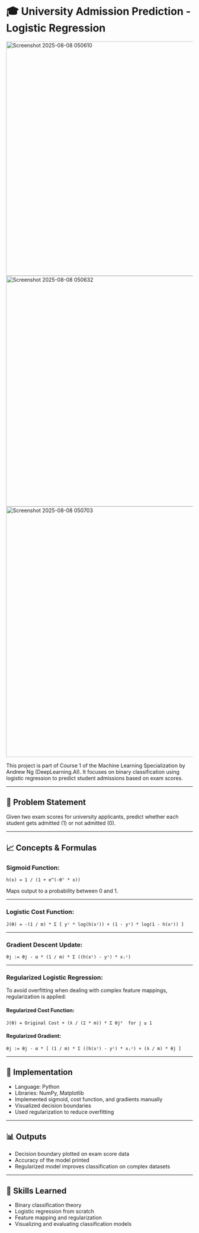 # 🎓 University Admission Prediction - Logistic Regression

<img width="1375" height="632" alt="Screenshot 2025-08-08 050610" src="https://github.com/user-attachments/assets/e6884557-1de1-450f-ab8b-efbc696a24d8" />
<img width="1410" height="622" alt="Screenshot 2025-08-08 050632" src="https://github.com/user-attachments/assets/b887d94f-61ab-466a-915c-b3d4e4b75d8c" />
<img width="1370" height="676" alt="Screenshot 2025-08-08 050703" src="https://github.com/user-attachments/assets/bdd4fd51-90a5-46a1-80ad-00f384129952" />


This project is part of Course 1 of the Machine Learning Specialization by Andrew Ng (DeepLearning.AI). It focuses on binary classification using logistic regression to predict student admissions based on exam scores.

---

## 📌 Problem Statement

Given two exam scores for university applicants, predict whether each student gets admitted (1) or not admitted (0).

---

## 📈 Concepts & Formulas

### Sigmoid Function:

    h(x) = 1 / (1 + e^(-θᵀ * x))

Maps output to a probability between 0 and 1.

---

### Logistic Cost Function:

    J(θ) = -(1 / m) * Σ [ yᶦ * log(h(xᶦ)) + (1 - yᶦ) * log(1 - h(xᶦ)) ]

---

### Gradient Descent Update:

    θj := θj - α * (1 / m) * Σ ((h(xᶦ) - yᶦ) * xⱼᶦ)

---

### Regularized Logistic Regression:

To avoid overfitting when dealing with complex feature mappings, regularization is applied:

#### Regularized Cost Function:

    J(θ) = Original Cost + (λ / (2 * m)) * Σ θj²  for j ≥ 1

#### Regularized Gradient:

    θj := θj - α * [ (1 / m) * Σ ((h(xᶦ) - yᶦ) * xⱼᶦ) + (λ / m) * θj ]

---

## 🔧 Implementation

- Language: Python
- Libraries: NumPy, Matplotlib
- Implemented sigmoid, cost function, and gradients manually
- Visualized decision boundaries
- Used regularization to reduce overfitting

---

## 📊 Outputs

- Decision boundary plotted on exam score data
- Accuracy of the model printed
- Regularized model improves classification on complex datasets

---

## 🧠 Skills Learned

- Binary classification theory
- Logistic regression from scratch
- Feature mapping and regularization
- Visualizing and evaluating classification models
